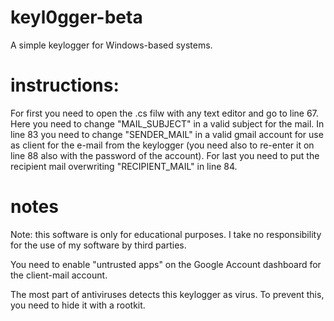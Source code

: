 # keyl0gger-beta
A simple keylogger for Windows-based systems.

# instructions:
For first you need to open the .cs filw with any text editor and go to line 67. Here you need to change "MAIL_SUBJECT" in a valid subject for the mail. In line 83 you need to change "SENDER_MAIL" in a valid gmail account for use as client for the e-mail from the keylogger (you need also to re-enter it on line 88 also with the password of the account). For last you need to put the recipient mail overwriting "RECIPIENT_MAIL" in line 84.

# notes
Note: this software is only for educational purposes. I take no responsibility for the use of my software by third parties.

You need to enable "untrusted apps" on the Google Account dashboard for the client-mail account.

The most part of antiviruses detects this keylogger as virus. To prevent this, you need to hide it with a rootkit.
